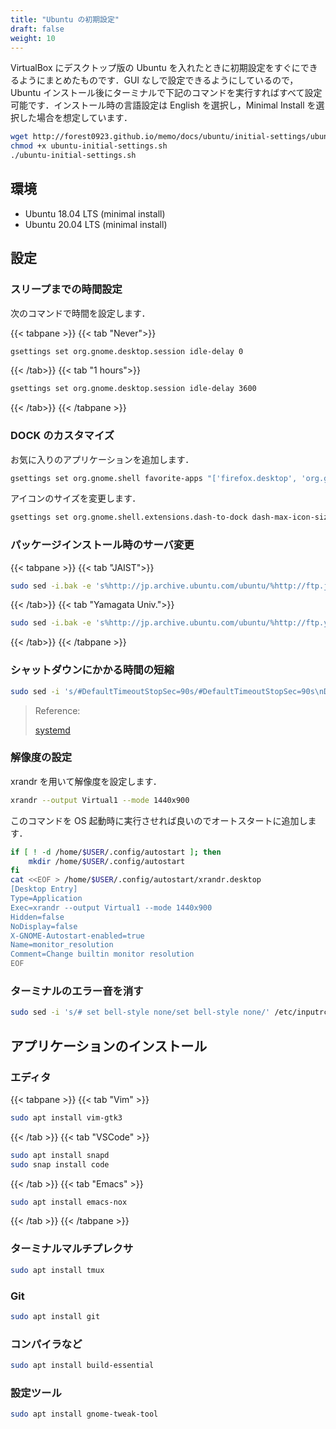 ```yaml
---
title: "Ubuntu の初期設定"
draft: false
weight: 10
---
```

VirtualBox にデスクトップ版の Ubuntu を入れたときに初期設定をすぐにできるようにまとめたものです．GUI なしで設定できるようにしているので，Ubuntu インストール後にターミナルで下記のコマンドを実行すればすべて設定可能です．インストール時の言語設定は English を選択し，Minimal Install を選択した場合を想定しています．

```sh
wget http://forest0923.github.io/memo/docs/ubuntu/initial-settings/ubuntu-initial-settings.sh
chmod +x ubuntu-initial-settings.sh
./ubuntu-initial-settings.sh
```

## 環境

- Ubuntu 18.04 LTS (minimal install)
- Ubuntu 20.04 LTS (minimal install)

## 設定

### **スリープまでの時間設定**

次のコマンドで時間を設定します．

{{< tabpane >}}
{{< tab "Never">}}

```sh
gsettings set org.gnome.desktop.session idle-delay 0
```

{{< /tab>}}
{{< tab "1 hours">}}

```sh
gsettings set org.gnome.desktop.session idle-delay 3600
```

{{< /tab>}}
{{< /tabpane >}}

### **DOCK のカスタマイズ**

お気に入りのアプリケーションを追加します．

```sh
gsettings set org.gnome.shell favorite-apps "['firefox.desktop', 'org.gnome.Terminal.desktop', 'org.gnome.Nautilus.desktop']"
```

アイコンのサイズを変更します．

```sh
gsettings set org.gnome.shell.extensions.dash-to-dock dash-max-icon-size 36
```

### **パッケージインストール時のサーバ変更**

{{< tabpane >}}
{{< tab "JAIST">}}

```sh
sudo sed -i.bak -e 's%http://jp.archive.ubuntu.com/ubuntu/%http://ftp.jaist.ac.jp/pub/Linux/ubuntu/archives/%g' /etc/apt/sources.list
```

{{< /tab>}}
{{< tab "Yamagata Univ.">}}

```sh
sudo sed -i.bak -e 's%http://jp.archive.ubuntu.com/ubuntu/%http://ftp.yz.yamagata-u.ac.jp/pub/linux/ubuntu/archives/%g' /etc/apt/sources.list
```

{{< /tab>}}
{{< /tabpane >}}

### **シャットダウンにかかる時間の短縮**

```sh
sudo sed -i 's/#DefaultTimeoutStopSec=90s/#DefaultTimeoutStopSec=90s\nDefaultTimeoutStopSec=10s/' /etc/systemd/system.conf
```

> Reference:
>
> [systemd](https://www.freedesktop.org/software/systemd/man/systemd.service.html)

### **解像度の設定**

xrandr を用いて解像度を設定します．

```sh
xrandr --output Virtual1 --mode 1440x900
```

このコマンドを OS 起動時に実行させれば良いのでオートスタートに追加します．

```sh
if [ ! -d /home/$USER/.config/autostart ]; then
    mkdir /home/$USER/.config/autostart
fi
cat <<EOF > /home/$USER/.config/autostart/xrandr.desktop
[Desktop Entry]
Type=Application
Exec=xrandr --output Virtual1 --mode 1440x900
Hidden=false
NoDisplay=false
X-GNOME-Autostart-enabled=true
Name=monitor_resolution
Comment=Change builtin monitor resolution
EOF
```

### **ターミナルのエラー音を消す**

```sh
sudo sed -i 's/# set bell-style none/set bell-style none/' /etc/inputrc
```

## アプリケーションのインストール

### **エディタ**

{{< tabpane >}}
{{< tab "Vim" >}}

```sh
sudo apt install vim-gtk3
```

{{< /tab >}}
{{< tab "VSCode" >}}

```sh
sudo apt install snapd
sudo snap install code
```

{{< /tab >}}
{{< tab "Emacs" >}}

```sh
sudo apt install emacs-nox
```

{{< /tab >}}
{{< /tabpane >}}

### **ターミナルマルチプレクサ**

```sh
sudo apt install tmux
```

### **Git**

```sh
sudo apt install git
```

### **コンパイラなど**

```sh
sudo apt install build-essential
```

### **設定ツール**

```sh
sudo apt install gnome-tweak-tool
```
